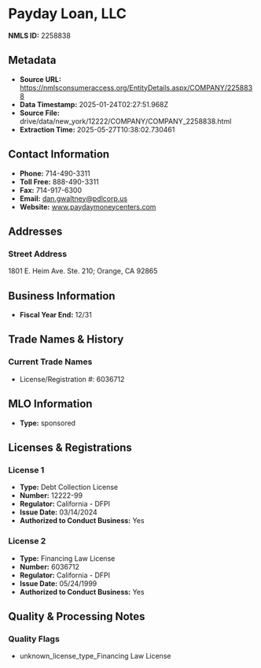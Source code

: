 # Payday Loan, LLC

**NMLS ID:** 2258838

## Metadata
- **Source URL:** https://nmlsconsumeraccess.org/EntityDetails.aspx/COMPANY/2258838
- **Data Timestamp:** 2025-01-24T02:27:51.968Z
- **Source File:** drive/data/new_york/12222/COMPANY/COMPANY_2258838.html
- **Extraction Time:** 2025-05-27T10:38:02.730461

## Contact Information
- **Phone:** 714-490-3311
- **Toll Free:** 888-490-3311
- **Fax:** 714-917-6300
- **Email:** dan.gwaltney@pdlcorp.us
- **Website:** www.paydaymoneycenters.com

## Addresses
### Street Address
1801 E. Heim Ave. Ste. 210; Orange, CA 92865

## Business Information
- **Fiscal Year End:** 12/31

## Trade Names & History
### Current Trade Names
- License/Registration #: 6036712

## MLO Information
- **Type:** sponsored

## Licenses & Registrations

### License 1
- **Type:** Debt Collection License
- **Number:** 12222-99
- **Regulator:** California - DFPI
- **Issue Date:** 03/14/2024
- **Authorized to Conduct Business:** Yes

### License 2
- **Type:** Financing Law License
- **Number:** 6036712
- **Regulator:** California - DFPI
- **Issue Date:** 05/24/1999
- **Authorized to Conduct Business:** Yes

## Quality & Processing Notes
### Quality Flags
- unknown_license_type_Financing Law License
